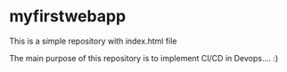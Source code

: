 # myfirstwebapp

This is a simple repository with index.html file

The main purpose of this repository is to implement CI/CD in Devops.... :)
